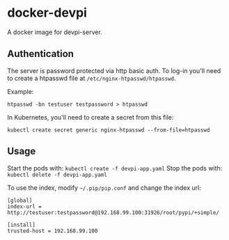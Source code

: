 docker-devpi
============

A docker image for devpi-server.

## Authentication

The server is password protected via http basic auth. To log-in you'll
need to create a htpasswd file at `/etc/nginx-htpasswd/htpasswd`.

Example:

`htpasswd -bn testuser testpassword > htpasswd`

In Kubernetes, you'll need to create a secret from this file:

`kubectl create secret generic nginx-htpasswd --from-file=htpasswd`

## Usage

Start the pods with: `kubectl create -f devpi-app.yaml`
Stop the pods with: `kubectl delete -f devpi-app.yaml`

To use the index, modify `~/.pip/pip.conf` and change the index url:

```
[global]
index-url = http://testuser:testpassword@192.168.99.100:31926/root/pypi/+simple/

[install]
trusted-host = 192.168.99.100
```
